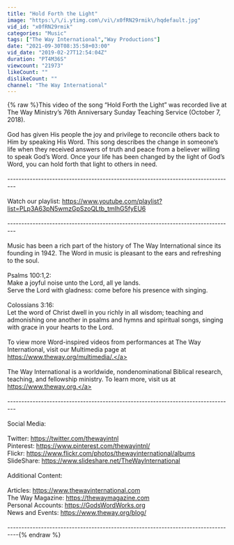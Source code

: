 ```yaml
---
title: "Hold Forth the Light"
image: "https:\/\/i.ytimg.com\/vi\/x0fRN29rmik\/hqdefault.jpg"
vid_id: "x0fRN29rmik"
categories: "Music"
tags: ["The Way International","Way Productions"]
date: "2021-09-30T08:35:58+03:00"
vid_date: "2019-02-27T12:54:04Z"
duration: "PT4M36S"
viewcount: "21973"
likeCount: ""
dislikeCount: ""
channel: "The Way International"
---
```

{% raw %}This video of the song “Hold Forth the Light” was recorded live at The Way Ministry’s 76th Anniversary Sunday Teaching Service (October 7, 2018).<br /><br />God has given His people the joy and privilege to reconcile others back to Him by speaking His Word. This song describes the change in someone’s life when they received answers of truth and peace from a believer willing to speak God’s Word. Once your life has been changed by the light of God’s Word, you can hold forth that light to others in need.<br /><br />---------------------------------------------------------------------------------<br /><br />Watch our playlist: <a rel="nofollow" target="blank" href="https://www.youtube.com/playlist?list=PLp3A63pN5wmzGpSzoQLtb_tmIhG5fyEU6">https://www.youtube.com/playlist?list=PLp3A63pN5wmzGpSzoQLtb_tmIhG5fyEU6</a><br /><br />---------------------------------------------------------------------------------<br /><br />Music has been a rich part of the history of The Way International since its founding in 1942. The Word in music is pleasant to the ears and refreshing to the soul.<br /><br />Psalms 100:1,2:<br />Make a joyful noise unto the Lord, all ye lands.<br />Serve the Lord with gladness: come before his presence with singing.<br /><br />Colossians 3:16:<br />Let the word of Christ dwell in you richly in all wisdom; teaching and admonishing one another in psalms and hymns and spiritual songs, singing with grace in your hearts to the Lord.<br /><br />To view more Word-inspired videos from performances at The Way International, visit our Multimedia page at <a rel="nofollow" target="blank" href="https://www.theway.org/multimedia/.">https://www.theway.org/multimedia/.</a><br /><br />The Way International is a worldwide, nondenominational Biblical research, teaching, and fellowship ministry. To learn more, visit us at <a rel="nofollow" target="blank" href="https://www.theway.org.">https://www.theway.org.</a><br /><br />---------------------------------------------------------------------------------<br /><br />Social Media:<br /><br />Twitter: <a rel="nofollow" target="blank" href="https://twitter.com/thewayintnl">https://twitter.com/thewayintnl</a><br />Pinterest: <a rel="nofollow" target="blank" href="https://www.pinterest.com/thewayintnl/">https://www.pinterest.com/thewayintnl/</a><br />Flickr: <a rel="nofollow" target="blank" href="https://www.flickr.com/photos/thewayinternational/albums">https://www.flickr.com/photos/thewayinternational/albums</a><br />SlideShare: <a rel="nofollow" target="blank" href="https://www.slideshare.net/TheWayInternational">https://www.slideshare.net/TheWayInternational</a><br /><br />Additional Content:<br /><br />Articles: <a rel="nofollow" target="blank" href="https://www.thewayinternational.com">https://www.thewayinternational.com</a><br />The Way Magazine: <a rel="nofollow" target="blank" href="https://thewaymagazine.com">https://thewaymagazine.com</a><br />Personal Accounts: <a rel="nofollow" target="blank" href="https://GodsWordWorks.org">https://GodsWordWorks.org</a><br />News and Events: <a rel="nofollow" target="blank" href="https://www.theway.org/blog/">https://www.theway.org/blog/</a><br /><br />----------------------------------------------------------------------------------{% endraw %}
